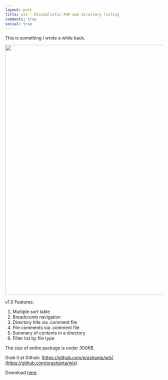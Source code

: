 ```yaml
---
layout: post
title: wls - Minimalistic PHP web directory listing
comments: true
social: true
---
```


This is something I wrote a while back.

<center><img src="{{ site.url }}/img/posts/wls.png" style="width: 800px;"/></center>

v1.0 Features:

1. Multiple sort table
2. Breadcrumb navigation
3. Directory title via .comment file
4. File comments via .comment file
5. Summary of contents in a directory
6. Filter list by file type

The size of entire package is under _300KB_.

Grab it at Github: [https://github.com/prashanta/wls](https://github.com/prashanta/wls)

Download [here](https://github.com/prashanta/wls/zipball/master).
